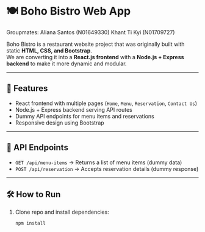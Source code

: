 # 🍽️ Boho Bistro Web App
Groupmates:
Aliana Santos (N01649330)
Khant Ti Kyi (N01709727)

Boho Bistro is a restaurant website project that was originally built with static **HTML, CSS, and Bootstrap**.  
We are converting it into a **React.js frontend** with a **Node.js + Express backend** to make it more dynamic and modular.

---

## 🚀 Features
- React frontend with multiple pages (`Home`, `Menu`, `Reservation`, `Contact Us`)
- Node.js + Express backend serving API routes
- Dummy API endpoints for menu items and reservations
- Responsive design using Bootstrap

---

## 📡 API Endpoints
- `GET /api/menu-items` → Returns a list of menu items (dummy data)  
- `POST /api/reservation` → Accepts reservation details (dummy response)  

---

## 🛠️ How to Run
1. Clone repo and install dependencies:
   ```bash
   npm install
